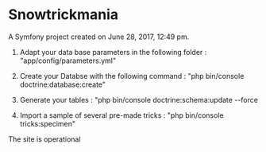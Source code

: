 Snowtrickmania
==============

A Symfony project created on June 28, 2017, 12:49 pm.

1) Adapt your data base parameters in the following folder :
    "app/config/parameters.yml"
    
2) Create your Databse with the following command :
    "php bin/console doctrine:database:create"
    
3) Generate your tables :
    "php bin/console doctrine:schema:update --force
    
4) Import a sample of several pre-made tricks :
    "php bin/console tricks:specimen"

The site is operational
